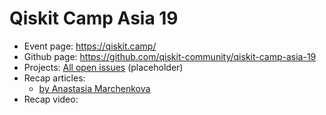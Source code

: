 # Qiskit Camp Asia 19

- Event page: https://qiskit.camp/
- Github page: https://github.com/qiskit-community/qiskit-camp-asia-19
- Projects: [All open issues](https://github.com/qiskit-community/qiskit-camp-asia-19/issues) (placeholder)
- Recap articles: 
  - [by Anastasia Marchenkova](https://www.amarchenkova.com/2019/11/27/qiskit-camp-asia-2019-we-won-hackathon-tips/)
- Recap video:
